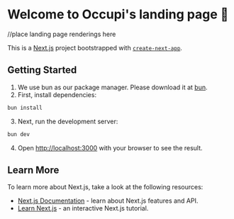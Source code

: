 # Welcome to Occupi's landing page 👋

//place landing page renderings here

This is a [Next.js](https://nextjs.org/) project bootstrapped with [`create-next-app`](https://github.com/vercel/next.js/tree/canary/packages/create-next-app).

## Getting Started

1. We use bun as our package manager. Please download it at <a href="https://bun.sh/docs/installation">bun</a>.
2. First, install dependencies:

```bash
bun install
```

3. Next, run the development server:

```bash
bun dev
```

4. Open [http://localhost:3000](http://localhost:3000) with your browser to see the result.

## Learn More

To learn more about Next.js, take a look at the following resources:

- [Next.js Documentation](https://nextjs.org/docs) - learn about Next.js features and API.
- [Learn Next.js](https://nextjs.org/learn) - an interactive Next.js tutorial.